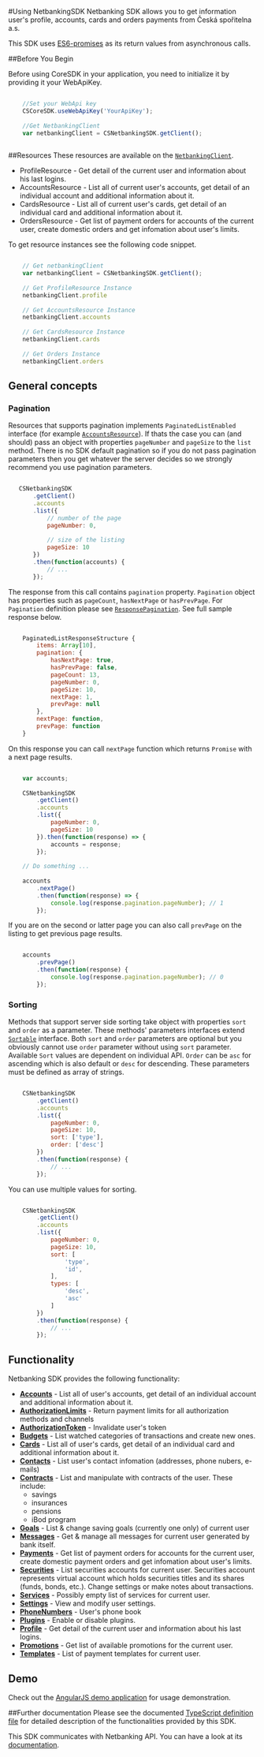 #Using NetbankingSDK
Netbanking SDK allows you to get information user's profile, accounts, cards and orders payments from Česká spořitelna a.s.

This SDK uses [ES6-promises](https://developer.mozilla.org/en-US/docs/Web/JavaScript/Reference/Global_Objects/Promise) as its return values from asynchronous calls.

##Before You Begin

Before using CoreSDK in your application, you need to initialize it by providing it your WebApiKey.

```javascript

    //Set your WebApi key
    CSCoreSDK.useWebApiKey('YourApiKey');
    
    //Get NetbankingClient
    var netbankingClient = CSNetbankingSDK.getClient();
    
```

##Resources
These resources are available on the [`NetbankingClient`](../lib/netbanking.ts). 

- ProfileResource - Get detail of the current user and information about his last logins.
- AccountsResource - List all of current user's accounts, get detail of an individual account and additional information about it.
- CardsResource -  List all of current user's cards, get detail of an individual card and additional information about it.
- OrdersResource - Get list of payment orders for accounts of the current user, create domestic orders and get infomation about user's limits.

To get resource instances see the following code snippet.

```javascript

    // Get netbankingClient
    var netbankingClient = CSNetbankingSDK.getClient();
    
    // Get ProfileResource Instance 
    netbankingClient.profile
    
    // Get AccountsResource Instance
    netbankingClient.accounts
    
    // Get CardsResource Instance
    netbankingClient.cards
    
    // Get Orders Instance
    netbankingClient.orders

```

## General concepts

### Pagination

Resources that supports pagination implements `PaginatedListEnabled` interface (for example [`AccountsResource`](../lib/accounts/accounts.ts)). If thats the case you can (and should) pass an object with properties `pageNumber` and `pageSize` to the `list` method. There is no SDK default pagination so if you do not pass pagination parameters then you get whatever the server decides so we strongly recommend you use pagination parameters.

 ```javascript
 
    CSNetbankingSDK
        .getClient()
        .accounts
        .list({
            // number of the page 
            pageNumber: 0,
            
            // size of the listing
            pageSize: 10 
        })
        .then(function(accounts) {
            // ...
        });
 
 ```

The response from this call contains `pagination` property. `Pagination` object has properties such as `pageCount`, `hasNextPage` or `hasPrevPage`. For `Pagination` definition please see [`ResponsePagination`](https://github.com/Ceskasporiteln/cs-core-sdk-js/blob/master/lib/web-api/lists.ts).
See full sample response below.

```javascript

    PaginatedListResponseStructure {
        items: Array[10],
        pagination: {
            hasNextPage: true,
            hasPrevPage: false,
            pageCount: 13,
            pageNumber: 0,
            pageSize: 10,
            nextPage: 1,
            prevPage: null
        },
        nextPage: function,
        prevPage: function
    }

```

On this response you can call `nextPage` function which returns `Promise` with a next page results.

```javascript

    var accounts;
    
    CSNetbankingSDK
        .getClient()
        .accounts
        .list({
            pageNumber: 0,
            pageSize: 10
        }).then(function(response) => {
            accounts = response;            
        });
        
    // Do something ...
    
    accounts
        .nextPage()
        .then(function(response) => {
            console.log(response.pagination.pageNumber); // 1
        });

```

If you are on the second or latter page you can also call `prevPage` on the listing to get previous page results.

```javascript

    accounts
        .prevPage()
        .then(function(response) {
            console.log(response.pagination.pageNumber); // 0
        });

```

### Sorting

Methods that support server side sorting take object with properties `sort` and `order` as a parameter. These methods' parameters interfaces extend [`Sortable`](https://github.com/Ceskasporiteln/cs-core-sdk-js/blob/master/lib/web-api/lists.ts) interface. Both `sort` and `order` parameters are optional but you obviously cannot use `order` parameter without using `sort` parameter. Available `Sort` values are dependent on individual API. `Order` can be `asc` for ascending which is also default or `desc` for descending. These parameters must be defined as array of strings. 

```javascript

    CSNetbankingSDK
        .getClient()
        .accounts
        .list({
            pageNumber: 0,
            pageSize: 10,
            sort: ['type'],
            order: ['desc']
        })
        .then(function(response) {
            // ...
        });

```

You can use multiple values for sorting.

```javascript

    CSNetbankingSDK
        .getClient()
        .accounts
        .list({
            pageNumber: 0,
            pageSize: 10,
            sort: [
                'type',
                'id',
            ],
            types: [
                'desc',
                'asc'
            ]
        })
        .then(function(response) {
            // ...
        });

```

## Functionality

Netbanking SDK provides the following functionality:

- [**Accounts**](./accounts.md) - List all of user's accounts, get detail of an individual account and additional information about it.
- [**AuthorizationLimits**](./authorization-limits.md) - Return payment limits for all authorization methods and channels
- [**AuthorizationToken**](./authorization-token.md) - Invalidate user's token
- [**Budgets**](./budgets.md) - List watched categories of transactions and create new ones.
- [**Cards**](./cards.md) - List all of user's cards, get detail of an individual card and additional information about it.
- [**Contacts**](./contacts.md) - List user's contact infomation (addresses, phone nubers, e-mails)
- [**Contracts**](./contracts.md) - List and manipulate with contracts of the user. These include:
    - savings
    - insurances
    - pensions
    - iBod program
- [**Goals**](./goals.md) - List & change saving goals (currently one only) of current user
- [**Messages**](./messages.md) - Get & manage all messages for current user generated by bank itself.
- [**Payments**](./payments.md) -  Get list of payment orders for accounts for the current user, create domestic payment orders and get infomation about user's limits.
- [**Securities**](./securities.md) - List securities accounts for current user. Securities account represents virtual account which holds securities titles and its shares (funds, bonds, etc.). Change settings or make notes about transactions.
- [**Services**](./services.md) - Possibly empty list of services for current user.
- [**Settings**](./settings.md) - View and modify user settings.
- [**PhoneNumbers**](./phone-numbers.md) - User's phone book
- [**Plugins**](./plugins.md) - Enable or disable plugins.
- [**Profile**](./profile.md) - Get detail of the current user and information about his last logins.
- [**Promotions**](./promotions.md) - Get list of available promotions for the current user.
- [**Templates**](./templates.md) - List of payment templates for current user.

## Demo
Check out the [AngularJS demo application](https://github.com/Ceskasporiteln/csas-sdk-demo-js) for usage demonstration.

##Further documentation
Please see the documented [TypeScript definition file](../dist/cs-netbanking-sdk.sfx.d.ts) for detailed description of the functionalities provided by this SDK.

This SDK communicates with Netbanking API. You can have a look at its [documentation](http://docs.netbankingv3.apiary.io/).